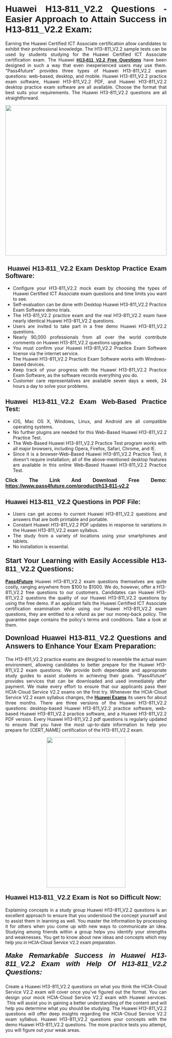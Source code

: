 <h1 style="text-align: justify;"><span style="font-family:Tahoma,Geneva,sans-serif;"><strong>Huawei H13-811_V2.2 Questions - Easier Approach to Attain Success in H13-811_V2.2 Exam:</strong></span></h1>

<p style="text-align: justify;">Earning the Huawei Certified ICT Associate certification allow candidates to exhibit their professional knowledge. The H13-811_V2.2 sample tests can be used by students studying for the Huawei Certified ICT Associate certification exam. The Huawei <a href="https://www.pass4future.com/questions/huawei/h13-811-v2.2" target="_blank"><span style="font-family:Tahoma,Geneva,sans-serif;"><strong>H13-811_V2.2 Free Questions</strong></span></a> have been designed in such a way that even inexperienced users may use them. "Pass4future" provides three types of Huawei H13-811_V2.2 exam questions: web-based, desktop, and mobile. Huawei H13-811_V2.2 practice exam software, Huawei H13-811_V2.2 PDF, and Huawei H13-811_V2.2 desktop practice exam software are all available. Choose the format that best suits your requirements. The Huawei H13-811_V2.2 questions are all straightforward.</p>

<p style="text-align: justify;"><a href="https://www.pass4future.com/product/h13-811-v2.2" target="_blank"><img alt="" src="https://lh3.googleusercontent.com/pw/AM-JKLU5_aushiRQbaoUdVonD_1om6esFnUm_j21jdeI1V3aesz_ETcO2Y8QVj0ZamD1vJ__MzXKNoh3XzzrDTXgudBuMwEatvdphNwcixeZDIncATvFdVanIchOfqVuIJHbWkG03KYMH2pwXnb7WaAnvI3g=w1366-h490-no?authuser=0" style="width: 100%; height: 470px;" /></a></p>

<h2 style="text-align: justify;"><strong><span style="font-family:Tahoma,Geneva,sans-serif;"><span style="font-size:20px;"> Huawei H13-811_V2.2 Exam Desktop Practice Exam Software:</span></span></strong></h2>

<ul>
	<li style="text-align: justify;">Configure your H13-811_V2.2 mock exam by choosing the types of Huawei Certified ICT Associate exam questions and time limits you want to see.</li>
	<li style="text-align: justify;">Self-evaluation can be done with Desktop Huawei H13-811_V2.2 Practice Exam Software demo trials.</li>
	<li style="text-align: justify;">The H13-811_V2.2 practice exam and the real H13-811_V2.2 exam have nearly identical Huawei H13-811_V2.2 questions.</li>
	<li style="text-align: justify;">Users are invited to take part in a free demo Huawei H13-811_V2.2 questions.</li>
	<li style="text-align: justify;">Nearly 90,000 professionals from all over the world contribute comments on Huawei H13-811_V2.2 questions upgrades.</li>
	<li style="text-align: justify;">You must confirm your Huawei H13-811_V2.2 Practice Exam Software license via the internet service.</li>
	<li style="text-align: justify;">The Huawei H13-811_V2.2 Practice Exam Software works with Windows-based devices.</li>
	<li style="text-align: justify;">Keep track of your progress with the Huawei H13-811_V2.2 Practice Exam Software, as the software records everything you do.</li>
	<li style="text-align: justify;">Customer care representatives are available seven days a week, 24 hours a day to solve your problems.</li>
</ul>

<h2 style="text-align: justify;"><span style="font-family:Tahoma,Geneva,sans-serif;"><strong><span style="font-size:20px;">Huawei H13-811_V2.2 Exam Web-Based Practice Test:</span></strong></span></h2>

<ul>
	<li style="text-align: justify;">iOS, Mac OS X, Windows, Linux, and Android are all compatible operating systems.</li>
	<li style="text-align: justify;">No further plugins are needed for this Web-Based Huawei H13-811_V2.2 Practice Test.</li>
	<li style="text-align: justify;">The Web-Based Huawei H13-811_V2.2 Practice Test program works with all major browsers, including Opera, Firefox, Safari, Chrome, and IE.</li>
	<li style="text-align: justify;">Since it is a browser-Web-Based Huawei H13-811_V2.2 Practice Test, it doesn't require installation; all of the above-mentioned desktop features are available in this online Web-Based Huawei H13-811_V2.2 Practice Test.</li>
</ul>

<p style="text-align: justify;"><span style="font-family:Tahoma,Geneva,sans-serif;"><span style="font-size:16px;"><strong>Click The Link And Download Free Demo:</strong></span></span> <a href="https://www.pass4future.com/product/h13-811-v2.2" target="_blank"><span style="font-family:Tahoma,Geneva,sans-serif;"><span style="font-size:16px;"><strong>https://www.pass4future.com/product/h13-811-v2.2</strong></span></span></a></p>

<h2 style="text-align: justify;"><strong><span style="font-family:Tahoma,Geneva,sans-serif;"><span style="font-size:20px;">Huawei H13-811_V2.2 Questions in PDF File:</span></span></strong></h2>

<ul>
	<li style="text-align: justify;">Users can get access to current Huawei H13-811_V2.2 questions and answers that are both printable and portable.</li>
	<li style="text-align: justify;">Constant Huawei H13-811_V2.2 PDF updates in response to variations in the Huawei H13-811_V2.2 exam syllabus.</li>
	<li style="text-align: justify;">The study from a variety of locations using your smartphones and tablets.</li>
	<li style="text-align: justify;">No installation is essential.</li>
</ul>

<h3 style="text-align: justify;"><span style="font-family:Tahoma,Geneva,sans-serif;"><strong><span style="font-size:22px;">Start Your Learning with Easily Accessible H13-811_V2.2 Questions:</span></strong></span></h3>

<p style="text-align: justify;"><strong><a href="https://www.pass4future.com/" target="_blank">Pass4Future</a></strong> Huawei H13-811_V2.2 exam questions themselves are quite costly, ranging anywhere from $100 to $1000. We do, however, offer a H13-811_V2.2 free questions to our customers. Candidates can Huawei H13-811_V2.2 questions the quality of our Huawei H13-811_V2.2 questions by using the free demo. If an applicant fails the Huawei Certified ICT Associate certification examination while using our Huawei H13-811_V2.2 exam questions, they are entitled to a refund as per our money-back policy. The guarantee page contains the policy's terms and conditions. Take a look at them.</p>

<h4 style="text-align: justify;"><strong><span style="font-family:Tahoma,Geneva,sans-serif;"><span style="font-size:22px;">Download Huawei H13-811_V2.2 Questions and Answers to Enhance Your Exam Preparation:</span></span></strong></h4>

<p style="text-align: justify;">The H13-811_V2.2 practice exams are designed to resemble the actual exam environment, allowing candidates to better prepare for the Huawei H13-811_V2.2 exam questions. We provide both dependable and appropriate study guides to assist students in achieving their goals. “Pass4future” provides services that can be downloaded and used immediately after payment. We make every effort to ensure that our applicants pass their HCIA-Cloud Service V2.2 exams on the first try. Whenever the HCIA-Cloud Service V2.2 exam syllabus changes, the <strong><a href="https://www.pass4future.com/huawei" target="_blank">Huawei Exams</a></strong> its users for about three months. There are three versions of the Huawei H13-811_V2.2 questions: desktop-based Huawei H13-811_V2.2 practice software, web-based Huawei H13-811_V2.2 practice software, and a Huawei H13-811_V2.2 PDF version. Every Huawei H13-811_V2.2 pdf questions is regularly updated to ensure that you have the most up-to-date information to help you prepare for [CERT_NAME] certification of the H13-811_V2.2 exam.</p>

<p style="text-align: center;"><a href="https://www.pass4future.com/product/h13-811-v2.2" target="_blank"><img alt="" src="https://lh3.googleusercontent.com/pw/AM-JKLV3yUm3jiqqIo1xIsj1VJ_UeysYexQY-pRYO0rIFl3vg11QZioN-gzffpw2AfKqFynWuvoXOreWrWS0swpr4xmOSWfwII2jvatteuqrfxiWGFBSHPiZUCoi33jqeymK5dmu-0enyX6tayRCAMHw05jv=s617-no?authuser=0" style="width: 70%; height: 470px;" /></a></p>

<h4 style="text-align: justify;"><strong><span style="font-family:Tahoma,Geneva,sans-serif;"><span style="font-size:20px;">Huawei H13-811_V2.2 Exam is Not so Difficult Now:</span></span></strong></h4>

<p style="text-align: justify;">Explaining concepts in a study group Huawei H13-811_V2.2 questions is an excellent approach to ensure that you understood the concept yourself and to assist them in learning as well. You master the information by processing it for others when you come up with new ways to communicate an idea. Studying among friends within a group helps you identify your strengths and weaknesses. You get to know about new ideas and concepts <span style="font-family:Tahoma,Geneva,sans-serif;">which may help you in HCIA-Cloud Service V2.2 exam preparation.</span></p>

<h5 style="text-align: justify;"><span style="font-family:Tahoma,Geneva,sans-serif;"><span style="font-size:22px;"><strong>Make Remarkable Success in Huawei H13-811_V2.2 Exam with Help Of H13-811_V2.2 Questions:</strong></span></span></h5>

<p style="text-align: justify;">Create a Huawei H13-811_V2.2 questions on what you think the HCIA-Cloud Service V2.2 exam will cover once you've figured out the format. You can design your mock HCIA-Cloud Service V2.2 exam with Huawei services.  This will assist you in gaining a better understanding of the content and will help you determine what you should be studying. The Huawei H13-811_V2.2 questions will offer deep insights regarding the HCIA-Cloud Service V2.2 exam syllabus. Huawei H13-811_V2.2 questions your concepts with the demo Huawei H13-811_V2.2 questions. The more practice tests you attempt, you will figure out your weak areas.</p>
